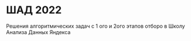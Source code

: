 # ШАД 2022

Решения алгоритмических задач с 1 ого и 2ого этапов отборо в Школу Анализа Данных Яндекса

